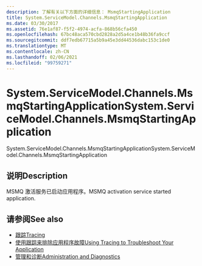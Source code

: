 ```yaml
---
description: 了解有关以下方面的详细信息： MsmqStartingApplication
title: System.ServiceModel.Channels.MsmqStartingApplication
ms.date: 03/30/2017
ms.assetid: 76e1af87-f5f2-4974-acfa-868b56cfa450
ms.openlocfilehash: 67bc48aca570cbd2828a2d5a4ce1b48b36fa9ccf
ms.sourcegitcommit: ddf7edb67715a5b9a45e3dd44536dabc153c1de0
ms.translationtype: MT
ms.contentlocale: zh-CN
ms.lasthandoff: 02/06/2021
ms.locfileid: "99759271"
---
```

# <a name="systemservicemodelchannelsmsmqstartingapplication"></a><span data-ttu-id="2cf50-103">System.ServiceModel.Channels.MsmqStartingApplication</span><span class="sxs-lookup"><span data-stu-id="2cf50-103">System.ServiceModel.Channels.MsmqStartingApplication</span></span>

<span data-ttu-id="2cf50-104">System.ServiceModel.Channels.MsmqStartingApplication</span><span class="sxs-lookup"><span data-stu-id="2cf50-104">System.ServiceModel.Channels.MsmqStartingApplication</span></span>  
  
## <a name="description"></a><span data-ttu-id="2cf50-105">说明</span><span class="sxs-lookup"><span data-stu-id="2cf50-105">Description</span></span>  

 <span data-ttu-id="2cf50-106">MSMQ 激活服务已启动应用程序。</span><span class="sxs-lookup"><span data-stu-id="2cf50-106">MSMQ activation service started application.</span></span>  
  
## <a name="see-also"></a><span data-ttu-id="2cf50-107">请参阅</span><span class="sxs-lookup"><span data-stu-id="2cf50-107">See also</span></span>

- [<span data-ttu-id="2cf50-108">跟踪</span><span class="sxs-lookup"><span data-stu-id="2cf50-108">Tracing</span></span>](index.md)
- [<span data-ttu-id="2cf50-109">使用跟踪来排除应用程序故障</span><span class="sxs-lookup"><span data-stu-id="2cf50-109">Using Tracing to Troubleshoot Your Application</span></span>](using-tracing-to-troubleshoot-your-application.md)
- [<span data-ttu-id="2cf50-110">管理和诊断</span><span class="sxs-lookup"><span data-stu-id="2cf50-110">Administration and Diagnostics</span></span>](../index.md)
